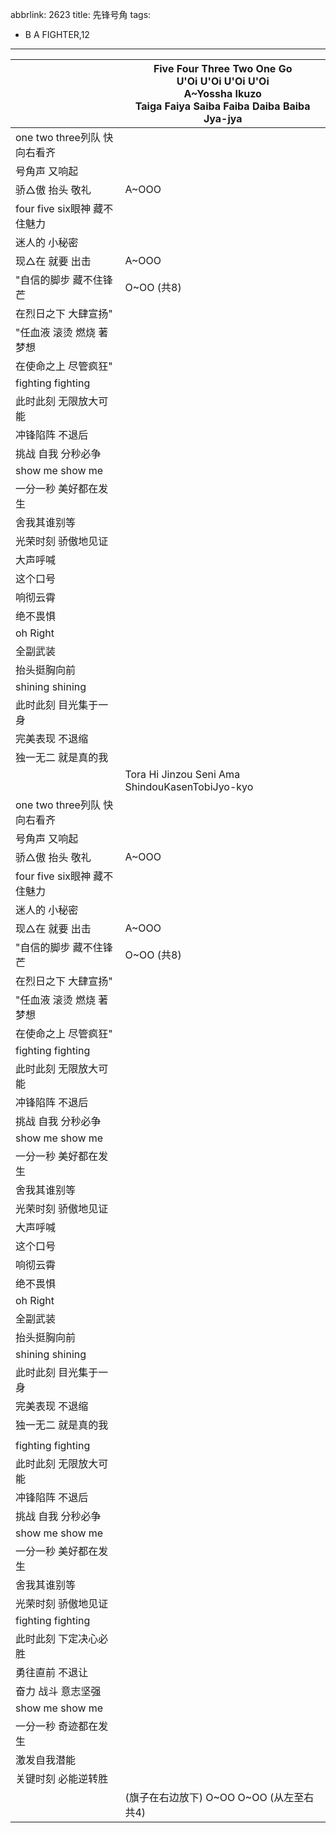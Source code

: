 abbrlink: 2623
title: 先锋号角
tags:
  - B A FIGHTER,12
---
|      |Five Four Three Two One Go<br>U'Oi U'Oi U'Oi U'Oi<br>A~Yossha Ikuzo<br>Taiga Faiya Saiba Faiba Daiba Baiba Jya-jya<br>|
|--|--|
|one two three列队 快向右看齐|      |
|号角声 又响起|      |
|骄△傲 抬头 敬礼|A~OOO|
|four five six眼神 藏不住魅力|      |
|迷人的 小秘密|      |
|现△在 就要 出击|A~OOO|
|"自信的脚步 藏不住锋芒|O~OO (共8)|
|在烈日之下 大肆宣扬"|      |
|"任血液 滚烫 燃烧 著梦想|      |
|在使命之上 尽管疯狂"|      |
|fighting fighting|      |
|此时此刻 无限放大可能|      |
|冲锋陷阵 不退后|      |
|挑战 自我 分秒必争|      |
|show me show me|      |
|一分一秒 美好都在发生|      |
|舍我其谁别等|      |
|光荣时刻 骄傲地见证|      |
|大声呼喊|      |
|这个口号|      |
|响彻云霄|      |
|绝不畏惧|      |
|oh Right|      |
|全副武装|      |
|抬头挺胸向前|      |
|shining shining|      |
|此时此刻 目光集于一身|      |
|完美表现 不退缩|      |
|独一无二 就是真的我|      |
|      |Tora Hi Jinzou Seni Ama ShindouKasenTobiJyo-kyo|
|one two three列队 快向右看齐|      |
|号角声 又响起|      |
|骄△傲 抬头 敬礼|A~OOO|
|four five six眼神 藏不住魅力|      |
|迷人的 小秘密|      |
|现△在 就要 出击|A~OOO|
|"自信的脚步 藏不住锋芒|O~OO (共8)|
|在烈日之下 大肆宣扬"|      |
|"任血液 滚烫 燃烧 著梦想|      |
|在使命之上 尽管疯狂"|      |
|fighting fighting|      |
|此时此刻 无限放大可能|      |
|冲锋陷阵 不退后|      |
|挑战 自我 分秒必争|      |
|show me show me|      |
|一分一秒 美好都在发生|      |
|舍我其谁别等|      |
|光荣时刻 骄傲地见证|      |
|大声呼喊|      |
|这个口号|      |
|响彻云霄|      |
|绝不畏惧|      |
|oh Right|      |
|全副武装|      |
|抬头挺胸向前|      |
|shining shining|      |
|此时此刻 目光集于一身|      |
|完美表现 不退缩|      |
|独一无二 就是真的我|      |
|      |      |
|fighting fighting|      |
|此时此刻 无限放大可能|      |
|冲锋陷阵 不退后|      |
|挑战 自我 分秒必争|      |
|show me show me|      |
|一分一秒 美好都在发生|      |
|舍我其谁别等|      |
|光荣时刻 骄傲地见证|      |
|fighting fighting|      |
|此时此刻 下定决心必胜|      |
|勇往直前 不退让|      |
|奋力 战斗 意志坚强|      |
|show me show me|      |
|一分一秒 奇迹都在发生|      |
|激发自我潜能|      |
|关键时刻 必能逆转胜|      |
|      |(旗子在右边放下) O~OO O~OO (从左至右 共4)|